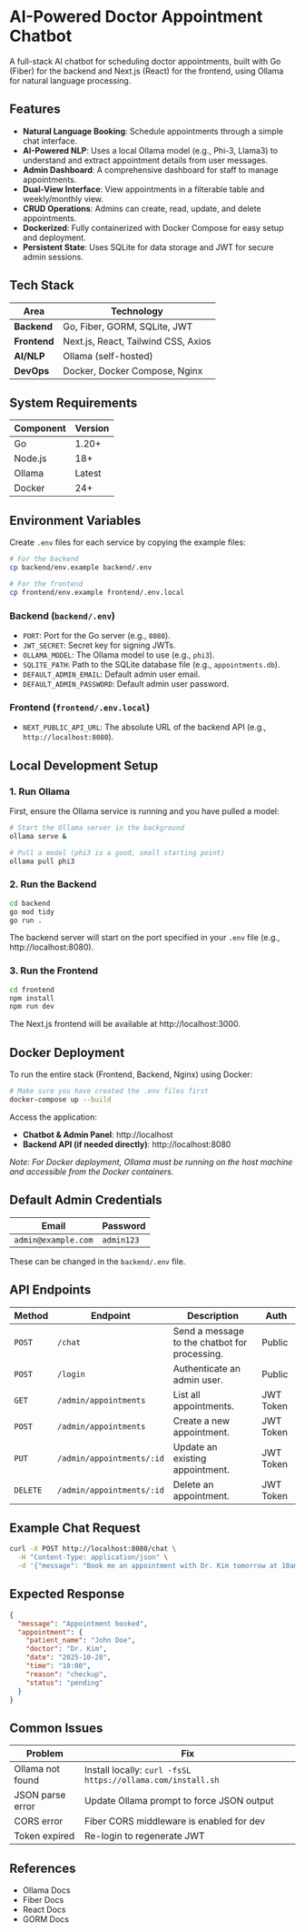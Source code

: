# AI-Powered Doctor Appointment Chatbot

A full-stack AI chatbot for scheduling doctor appointments, built with Go (Fiber) for the backend and Next.js (React) for the frontend, using Ollama for natural language processing.

## Features
- **Natural Language Booking**: Schedule appointments through a simple chat interface.
- **AI-Powered NLP**: Uses a local Ollama model (e.g., Phi-3, Llama3) to understand and extract appointment details from user messages.
- **Admin Dashboard**: A comprehensive dashboard for staff to manage appointments.
- **Dual-View Interface**: View appointments in a filterable table and weekly/monthly view.
- **CRUD Operations**: Admins can create, read, update, and delete appointments.
- **Dockerized**: Fully containerized with Docker Compose for easy setup and deployment.
- **Persistent State**: Uses SQLite for data storage and JWT for secure admin sessions.

## Tech Stack

| Area      | Technology                               |
|-----------|------------------------------------------|
| **Backend**   | Go, Fiber, GORM, SQLite, JWT             |
| **Frontend**  | Next.js, React, Tailwind CSS, Axios      |
| **AI/NLP**    | Ollama (self-hosted)                     |
| **DevOps**    | Docker, Docker Compose, Nginx            |

## System Requirements

| Component | Version |
|-----------|---------|
| Go        | 1.20+   |
| Node.js   | 18+     |
| Ollama    | Latest  |
| Docker    | 24+     |

## Environment Variables

Create `.env` files for each service by copying the example files:

```bash
# For the backend
cp backend/env.example backend/.env

# For the frontend
cp frontend/env.example frontend/.env.local
```

### Backend (`backend/.env`)
- `PORT`: Port for the Go server (e.g., `8080`).
- `JWT_SECRET`: Secret key for signing JWTs.
- `OLLAMA_MODEL`: The Ollama model to use (e.g., `phi3`).
- `SQLITE_PATH`: Path to the SQLite database file (e.g., `appointments.db`).
- `DEFAULT_ADMIN_EMAIL`: Default admin user email.
- `DEFAULT_ADMIN_PASSWORD`: Default admin user password.

### Frontend (`frontend/.env.local`)
- `NEXT_PUBLIC_API_URL`: The absolute URL of the backend API (e.g., `http://localhost:8080`).

## Local Development Setup

### 1. Run Ollama
First, ensure the Ollama service is running and you have pulled a model:
```bash
# Start the Ollama server in the background
ollama serve &

# Pull a model (phi3 is a good, small starting point)
ollama pull phi3
```

### 2. Run the Backend
```bash
cd backend
go mod tidy
go run .
```
The backend server will start on the port specified in your `.env` file (e.g., http://localhost:8080).

### 3. Run the Frontend
```bash
cd frontend
npm install
npm run dev
```
The Next.js frontend will be available at http://localhost:3000.

## Docker Deployment

To run the entire stack (Frontend, Backend, Nginx) using Docker:
```bash
# Make sure you have created the .env files first
docker-compose up --build
```

Access the application:
- **Chatbot & Admin Panel**: http://localhost
- **Backend API (if needed directly)**: http://localhost:8080

*Note: For Docker deployment, Ollama must be running on the host machine and accessible from the Docker containers.*

## Default Admin Credentials

| Email             | Password |
|-------------------|----------|
| `admin@example.com` | `admin123` |

These can be changed in the `backend/.env` file.

## API Endpoints

| Method   | Endpoint                  | Description                               | Auth      |
|----------|---------------------------|-------------------------------------------|-----------|
| `POST`   | `/chat`                   | Send a message to the chatbot for processing. | Public    |
| `POST`   | `/login`                  | Authenticate an admin user.               | Public    |
| `GET`    | `/admin/appointments`     | List all appointments.                    | JWT Token |
| `POST`   | `/admin/appointments`     | Create a new appointment.                 | JWT Token |
| `PUT`    | `/admin/appointments/:id` | Update an existing appointment.           | JWT Token |
| `DELETE` | `/admin/appointments/:id` | Delete an appointment.                    | JWT Token |

## Example Chat Request
```bash
curl -X POST http://localhost:8080/chat \
  -H "Content-Type: application/json" \
  -d '{"message": "Book me an appointment with Dr. Kim tomorrow at 10am"}'
```

## Expected Response
```json
{
  "message": "Appointment booked",
  "appointment": {
    "patient_name": "John Doe",
    "doctor": "Dr. Kim",
    "date": "2025-10-28",
    "time": "10:00",
    "reason": "checkup",
    "status": "pending"
  }
}
```

## Common Issues

| Problem | Fix |
|---|---|
| Ollama not found | Install locally: `curl -fsSL https://ollama.com/install.sh` |
| JSON parse error | Update Ollama prompt to force JSON output |
| CORS error | Fiber CORS middleware is enabled for dev |
| Token expired | Re-login to regenerate JWT |

## References
- Ollama Docs
- Fiber Docs
- React Docs
- GORM Docs


